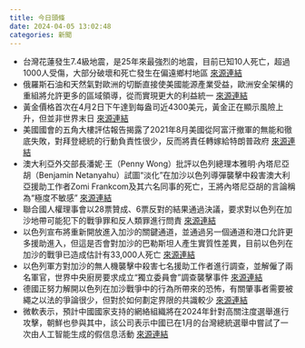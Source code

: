 ```yaml
---
title: 今日頭條
date: 2024-04-05 13:02:48
categories: 新聞            
---
```

- 台灣花蓮發生7.4級地震，是25年來最強烈的地震，目前已知10人死亡，超過1000人受傷，大部分破壞和死亡發生在偏遠鄉村地區 [來源連結](https://edition.cnn.com/2024/04/05/asia/taiwan-hualien-earthquake-resilience-dst-intl-hnk/index.html)
- 俄羅斯石油和天然氣對歐洲的切斷直接使美國能源產業受益，歐洲安全架構的重組將允許更多的區域領導，從而實現更大的利益統一 [來源連結](https://asiatimes.com/2024/04/transatlantic-alliance-rifts-tearing-into-the-open/)
- 黃金價格首次在4月2日下午達到每盎司近4300美元，黃金正在顯示風險上升，但並非世界末日 [來源連結](https://asiatimes.com/2024/04/a-novel-analysis-of-golds-skyrocketing-surge/)
- 美國國會的五角大樓評估報告揭露了2021年8月美國從阿富汗撤軍的無能和徹底失敗，對拜登總統的行動負責性很少，反而將責任轉嫁給特朗普政府 [來源連結](https://asiatimes.com/2024/04/more-afghan-withdrawal-fallout-in-the-us/)
- 澳大利亞外交部長潘妮·王（Penny Wong）批評以色列總理本雅明·內塔尼亞胡（Benjamin Netanyahu）試圖“淡化”在加沙以色列導彈襲擊中殺害澳大利亞援助工作者Zomi Frankcom及其六名同事的死亡，王將內塔尼亞胡的言論稱為“極度不敏感” [來源連結](https://www.theguardian.com/world/2024/apr/05/zomi-frankcom-death-australian-gaza-penny-wong-benjamin-netanyahu-insensitive)
- 聯合國人權理事會以28票贊成、6票反對的結果通過決議，要求對以色列在加沙地帶可能犯下的戰爭罪和反人類罪進行問責 [來源連結](https://www.npr.org/2024/04/05/1242981722/un-human-rights-council-weapons-shipment-israel)
- 以色列宣布將重新開放進入加沙的關鍵通道，並通過另一個通道和港口允許更多援助進入，但這是否會對加沙的巴勒斯坦人產生實質性差異，目前以色列在加沙的戰爭已造成估計有33,000人死亡 [來源連結](https://www.theguardian.com/world/2024/apr/05/what-aid-routes-into-gaza-will-israel-open-and-what-will-happen-next)
- 以色列軍方對加沙的無人機襲擊中殺害七名援助工作者進行調查，並解僱了兩名軍官，世界中央廚房要求成立“獨立委員會”調查襲擊事件 [來源連結](https://www.npr.org/2024/04/05/1242986585/israels-military-dismisses-officers-over-world-central-kitchen-airstrike)
- 德國正努力解開以色列在加沙戰爭中的行為所帶來的恐怖，有關肇事者需要被繩之以法的爭論很少，但對於如何劃定界限的共識較少 [來源連結](https://www.theguardian.com/commentisfree/2024/apr/05/germany-history-middle-east-gaza)
- 微軟表示，預計中國國家支持的網絡組織將在2024年針對高關注度選舉進行攻擊，朝鮮也參與其中，該公司表示中國已在1月的台灣總統選舉中嘗試了一次由人工智能生成的假信息活動 [來源連結](https://www.theguardian.com/technology/2024/apr/05/china-using-ai-disrupt-elections)



